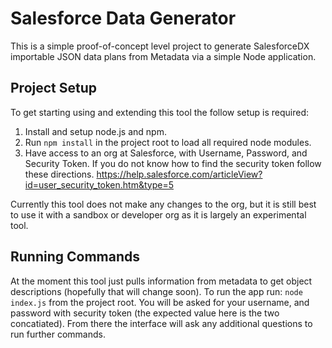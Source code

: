 # Salesforce Data Generator

This is a simple proof-of-concept level project to generate SalesforceDX importable JSON data plans from Metadata via a simple Node application.

## Project Setup

To get starting using and extending this tool the follow setup is required:
1. Install and setup node.js and npm.
2. Run `npm install` in the project root to load all required node modules.
3. Have access to an org at Salesforce, with Username, Password, and Security Token. If you do not know how to find the security token follow these directions. https://help.salesforce.com/articleView?id=user_security_token.htm&type=5

Currently this tool does not make any changes to the org, but it is still best to use it with a sandbox or developer org as it is largely an experimental tool.

## Running Commands

At the moment this tool just pulls information from metadata to get object descriptions (hopefully that will change soon). To run the app run: `node index.js` from the project root.  You will be asked for your username, and password with security token (the expected value here is the two concatiated). From there the interface will ask any additional questions to run further commands.
